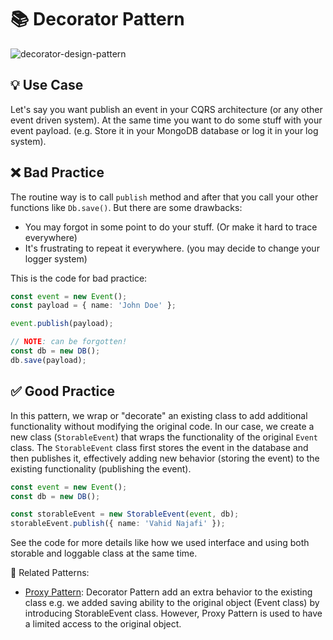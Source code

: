 # 📚 Decorator Pattern
![decorator-design-pattern](../../assets/decorator.jpg)

## 💡 Use Case

Let's say you want publish an event in your CQRS architecture (or any other event driven system). At the same time you want to do some stuff with your event payload. (e.g. Store it in your MongoDB database or log it in your log system).

## ❌ Bad Practice

The routine way is to call `publish` method and after that you call your other functions like `Db.save()`. But there are some drawbacks:

- You may forgot in some point to do your stuff. (Or make it hard to trace everywhere)
- It's frustrating to repeat it everywhere. (you may decide to change your logger system)

This is the code for bad practice:

```typescript
const event = new Event();
const payload = { name: 'John Doe' };

event.publish(payload);

// NOTE: can be forgotten!
const db = new DB();
db.save(payload);
```


## ✅ Good Practice

In this pattern, we wrap or "decorate" an existing class to add additional functionality without modifying the original code. In our case, we create a new class (`StorableEvent`) that wraps the functionality of the original `Event` class. The `StorableEvent` class first stores the event in the database and then publishes it, effectively adding new behavior (storing the event) to the existing functionality (publishing the event).

```typescript
const event = new Event();
const db = new DB();

const storableEvent = new StorableEvent(event, db);
storableEvent.publish({ name: 'Vahid Najafi' });
```

See the code for more details like how we used interface and using both storable and loggable class at the same time.

🔗 Related Patterns:

- [Proxy Pattern](../proxy/README.md): Decorator Pattern add an extra behavior to the existing class e.g. we added saving ability to the original object (Event class) by introducing StorableEvent class. However, Proxy Pattern is used to have a limited access to the original object.
